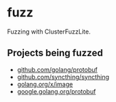 # fuzz
Fuzzing with ClusterFuzzLite.

## Projects being fuzzed

- [github.com/golang/protobuf](https://pkg.go.dev/github.com/golang/protobuf)
- [github.com/syncthing/syncthing](https://pkg.go.dev/github.com/syncthing/syncthing)
- [golang.org/x/image](https://pkg.go.dev/golang.org/x/image)
- [google.golang.org/protobuf](https://pkg.go.dev/google.golang.org/protobuf)